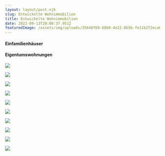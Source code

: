 ```yaml
---
layout: layout/post.njk
slug: Entwickelte Wohnimmobilien
title: Entwickelte Wohnimmobilien
date: 2022-09-13T20:08:37.951Z
featuredImage: /assets/img/uploads/35648f69-68b0-4e22-8b5b-fe11b2f2eca6-1056418500-768x576-1.jpg
---
```

#### Einfamilienhäuser



#### Eigentumswohnungen

![](/assets/img/uploads/35648f69-68b0-4e22-8b5b-fe11b2f2eca6-1056418500-768x576-1.jpg)

![](/assets/img/uploads/screen-shot-2022-09-13-at-22.09.25.png)

![](/assets/img/uploads/screen-shot-2022-09-13-at-22.09.36.png)

![](/assets/img/uploads/f3138203-1aea-4395-8b82-99c2015047cd-1101294715-768x514-1.jpg)

![](/assets/img/uploads/screen-shot-2022-09-13-at-22.14.18.png)

![](/assets/img/uploads/ca1246f7-b7b8-403e-9770-05749280b9c2-1222127933-1.jpg)

![](/assets/img/uploads/screen-shot-2022-09-13-at-22.10.06.png)

![](/assets/img/uploads/screen-shot-2022-09-13-at-22.10.41.png)

![](/assets/img/uploads/e7cd1e7a-250b-4cd4-b836-6b4b63b7a484-1206579744-1024x768-1.jpg)

![](/assets/img/uploads/screen-shot-2022-09-13-at-22.10.58.png)